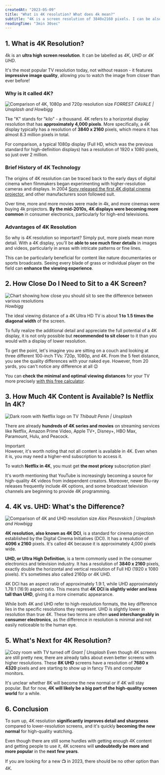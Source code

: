 ```yaml
---
createdAt: "2023-05-09"
title: "What is 4K resolution? What does 4k mean?"
subtitle: "4K is a screen resolution of 3840x2160 pixels. I can be also called UHD or 4K UHD. It's the most popular TV resolution today with impressive image quality."
readingTime: "3min 30sec"
---
```

## 1. What is 4K Resolution?
4k is an **ultra high screen resolution**.
It can be labelled as _4K_, _UHD_ or _4K UHD_.

It's the most popular TV resolution today, not without reason - it features **impressive image quality**, allowing you to watch the image from closer than ever before!

### Why is it called 4K?
![Comparison of 4K, 1080p and 720p resolution size](/images/posts/what-is-4k-resolution/4k_1080p_720p_comparison.png)
_FORREST CAVALE | Unsplash and Howbigg_

Tke "K" stands for "kilo" - a thousand.
4K refers to a horizontal display resolution that has **approximately 4,000 pixels**.
More specifically, a 4K display typically has a resolution of **3840 x 2160** pixels, which means it has almost 8.3 million pixels in total.

For comparison, a typical 1080p display (Full HD, which was the previous standard for high-definition displays) has a resolution of 1920 x 1080 pixels, so just over 2 million.

### Brief History of 4K Technology

The origins of 4K resolution can be traced back to the early days of digital cinema when filmmakers began experimenting with higher-resolution cameras and displays.
In 2004 [Sony released the first 4K digital cinema projector](https://www.projectorcentral.com/news_story_674.htm), and other manufacturers soon followed suit.

Over time, more and more movies were made in 4k, and more cinemas were buying 4k projectors.
**By the mid-2010s, 4K displays were becoming more common** in consumer electronics, particularly for high-end televisions.

### Advantages of 4K Resolution
So why is 4K resolution so important? Simply put, more pixels mean more detail.
With a 4K display, you'll be **able to see much finer details** in images and videos, particularly in areas with intricate patterns or fine lines.

This can be particularly beneficial for content like nature documentaries or sports broadcasts.
Seeing every blade of grass or individual player on the field can **enhance the viewing experience**.

## 2. How Close Do I Need to Sit to a 4K Screen?
![Chart showing how close you should sit to see the difference between various resolutions](/images/posts/what-is-4k-resolution/optimal_distance_chart.png)
_Howbigg_

The ideal viewing distance of a 4K Ultra HD TV is about **1 to 1.5 times the diagonal width** of the screen.

To fully realize the additional detail and appreciate the full potential of a 4K display, it is not only possible but **recommended to sit closer** to it than you would with a display of lower resolution.

To get the point, let's imagine you are sitting on a couch and looking at three different 100-inch TVs: 720p, 1080p, and 4K.
From the 5 feet distance, you see the quality differences with your naked eye.
However, from 20 yards, you can't notice any difference at all 😉

You can **check the minimal and optimal viewing distances** for your TV more precisely
[with this free calculator](https://howbigg.com/?displays=%5B%2216x9_0_0_50_in_3840x2160_0%22%2C%2216x9_0_0_65_in_3840x2160_0%22%5D).

## 3. How Much 4K Content is Available? Is Netflix In 4K?
![Dark room with Netflix logo on TV](/images/posts/what-is-4k-resolution/netflix_logo_on_tv.jpg)
_Thibault Penin | Unsplash_

There are already **hundreds of 4K series and movies** on streaming services like Netflix, Amazon Prime Video, Apple TV+, Disney+, HBO Max, Paramount, Hulu, and Peacock.

<div class="md-border">
<div class="md-border-title">Important</div>
However, it's worth noting that not all content is available in 4K. Even when it is, you may need a higher-end subscription to access it.

To watch **Netflix in 4K**, you must get <b>the most pricey</b> subscription plan!
</div>

It's worth mentioning that YouTube is increasingly becoming a source for high-quality 4K videos from independent creators.
Moreover, newer Blu-ray releases frequently include 4K options, and some broadcast television channels are beginning to provide 4K programming.

## 4. 4K vs. UHD: What's the Difference?
![Comparison of 4K and UHD resolution size](/images/posts/what-is-4k-resolution/4K_vs_UHD_comparison.png)
_Alex Plesovskich | Unsplash and Howbigg_

**4K resolution, also known as 4K DCI**, is a standard for cinema projection established by the Digital Cinema Initiatives (DCI).
It has a resolution of **4096 x 2160** pixels.
It's called 4K because it is approximately 4,000 pixels wide.

**UHD, or Ultra High Definition**, is a term commonly used in the consumer electronics and television industry.
It has a resolution of **3840 x 2160** pixels, exactly double the horizontal and vertical resolution of Full HD (1920 x 1080 pixels).
It's sometimes also called 2160p or 4K UHD.

4K DCI has an aspect ratio of approximately 1.9:1, while UHD approximately 1.78:1 (16:9) aspect ratio.
This means that **4K DCI is slightly wider and less tall than UHD**, giving it a more cinematic appearance.

While both 4K and UHD refer to high-resolution formats, the key difference lies in the specific resolutions they represent.
UHD is slightly lower in resolution than true 4K.
These two terms are often **used interchangeably in consumer electronics**, as the difference in resolution is minimal and not easily noticeable to the human eye.

## 5. What's Next for 4K Resolution?
![Cozy room with TV turned off](/images/posts/what-is-4k-resolution/cozy_room_with_tv.jpg)
_Grant | Unsplash_
Even though 4K screens are still pretty new, there are already talks about even better screens with higher resolutions.
These **8K UHD** screens have a resolution of **7680 x 4320** pixels and are starting to show up in fancy TVs and computer monitors.

It's unclear whether 8K will become the new normal or if 4K will stay popular.
But for now, **4K will likely be a big part of the high-quality screen world** for a while.

## 6. Conclusion
To sum up, 4K resolution **significantly improves detail and sharpness** compared to lower-resolution screens, and it's quickly **becoming the new normal** for high-quality watching.

Even though there are still some hurdles with getting enough 4K content and getting people to use it, 4K screens will **undoubtedly be more and more popular** in the **next few years**.

If you are looking for a new 📺 in 2023, there should be no other option than 4K.
